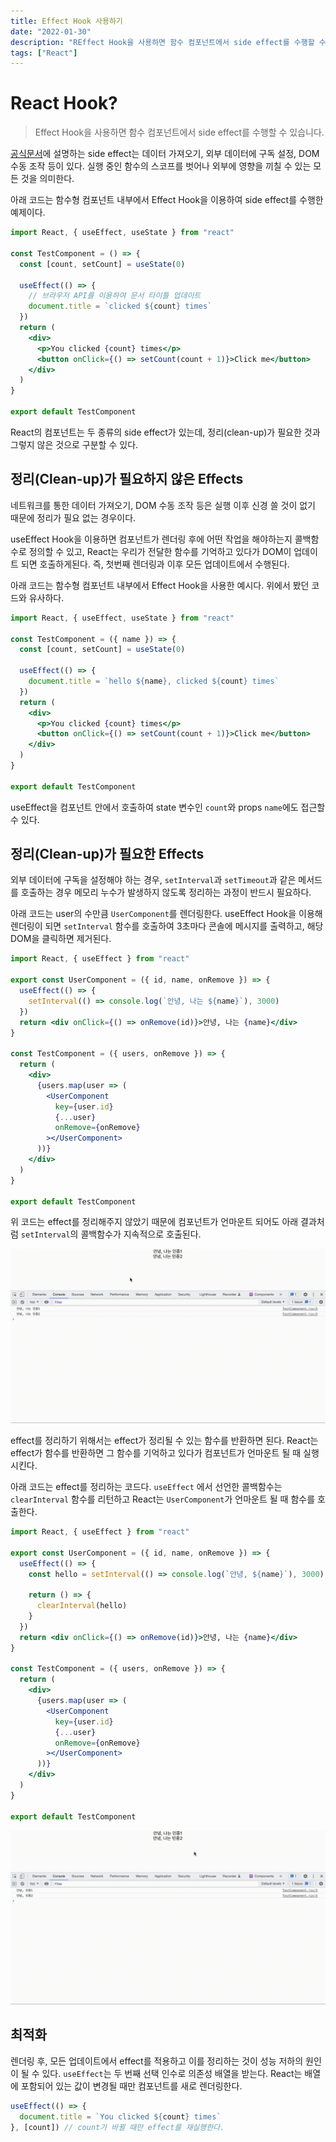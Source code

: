 ```yaml
---
title: Effect Hook 사용하기
date: "2022-01-30"
description: "REffect Hook을 사용하면 함수 컴포넌트에서 side effect를 수행할 수 있다."
tags: ["React"]
---
```


# React Hook?

> Effect Hook을 사용하면 함수 컴포넌트에서 side effect를 수행할 수 있습니다.

[공식문서](https://ko.reactjs.org/docs/hooks-effect.html)에 설명하는 side effect는 데이터 가져오기, 외부 데이터에 구독 설정, DOM 수동 조작 등이 있다. 실행 중인 함수의 스코프를 벗어나 외부에 영향을 끼칠 수 있는 모든 것을 의미한다.

아래 코드는 함수형 컴포넌트 내부에서 Effect Hook을 이용하여 side effect를 수행한 예제이다.

```jsx
import React, { useEffect, useState } from "react"

const TestComponent = () => {
  const [count, setCount] = useState(0)

  useEffect(() => {
    // 브라우저 API를 이용하여 문서 타이틀 업데이트
    document.title = `clicked ${count} times`
  })
  return (
    <div>
      <p>You clicked {count} times</p>
      <button onClick={() => setCount(count + 1)}>Click me</button>
    </div>
  )
}

export default TestComponent
```

React의 컴포넌트는 두 종류의 side effect가 있는데, 정리(clean-up)가 필요한 것과 그렇지 않은 것으로 구분할 수 있다.

## 정리(Clean-up)가 필요하지 않은 Effects

네트워크를 통한 데이터 가져오기, DOM 수동 조작 등은 실행 이후 신경 쓸 것이 없기 때문에 정리가 필요 없는 경우이다.

useEffect Hook을 이용하면 컴포넌트가 렌더링 후에 어떤 작업을 해야하는지 콜백함수로 정의할 수 있고, React는 우리가 전달한 함수를 기억하고 있다가 DOM이 업데이트 되면 호출하게된다. 즉, 첫번째 렌더링과 이후 모든 업데이트에서 수행된다.

아래 코드는 함수형 컴포넌트 내부에서 Effect Hook을 사용한 예시다. 위에서 봤던 코드와 유사하다.

```jsx
import React, { useEffect, useState } from "react"

const TestComponent = ({ name }) => {
  const [count, setCount] = useState(0)

  useEffect(() => {
    document.title = `hello ${name}, clicked ${count} times`
  })
  return (
    <div>
      <p>You clicked {count} times</p>
      <button onClick={() => setCount(count + 1)}>Click me</button>
    </div>
  )
}

export default TestComponent
```

useEffect을 컴포넌트 안에서 호출하여 state 변수인 `count`와 props `name`에도 접근할 수 있다.

## 정리(Clean-up)가 필요한 Effects

외부 데이터에 구독을 설정해야 하는 경우, `setInterval`과 `setTimeout`과 같은 메서드를 호출하는 경우 메모리 누수가 발생하지 않도록 정리하는 과정이 반드시 필요하다.

아래 코드는 user의 수만큼 `UserComponent`를 렌더링한다. useEffect Hook을 이용해 렌더링이 되면 `setInterval` 함수를 호출하여 3초마다 콘솔에 메시지를 출력하고, 해당 DOM을 클릭하면 제거된다.

```jsx
import React, { useEffect } from "react"

export const UserComponent = ({ id, name, onRemove }) => {
  useEffect(() => {
    setInterval(() => console.log(`안녕, 나는 ${name}`), 3000)
  })
  return <div onClick={() => onRemove(id)}>안녕, 나는 {name}</div>
}

const TestComponent = ({ users, onRemove }) => {
  return (
    <div>
      {users.map(user => (
        <UserComponent
          key={user.id}
          {...user}
          onRemove={onRemove}
        ></UserComponent>
      ))}
    </div>
  )
}

export default TestComponent
```

위 코드는 effect를 정리해주지 않았기 때문에 컴포넌트가 언마운트 되어도 아래 결과처럼 `setInterval`의 콜백함수가 지속적으로 호출된다.

![](Screen-Recording-1.gif)

effect를 정리하기 위해서는 effect가 정리될 수 있는 함수를 반환하면 된다. React는 effect가 함수를 반환하면 그 함수를 기억하고 있다가 컴포넌트가 언마운트 될 때 실행시킨다.

아래 코드는 effect를 정리하는 코드다. `useEffect` 에서 선언한 콜백함수는 `clearInterval` 함수를 리턴하고 React는 `UserComponent`가 언마운트 될 때 함수를 호출한다.

```jsx
import React, { useEffect } from "react"

export const UserComponent = ({ id, name, onRemove }) => {
  useEffect(() => {
    const hello = setInterval(() => console.log(`안녕, ${name}`), 3000)

    return () => {
      clearInterval(hello)
    }
  })
  return <div onClick={() => onRemove(id)}>안녕, 나는 {name}</div>
}

const TestComponent = ({ users, onRemove }) => {
  return (
    <div>
      {users.map(user => (
        <UserComponent
          key={user.id}
          {...user}
          onRemove={onRemove}
        ></UserComponent>
      ))}
    </div>
  )
}

export default TestComponent
```

![](Screen-Recording-2.gif)

## 최적화

렌더링 후, 모든 업데이트에서 effect를 적용하고 이를 정리하는 것이 성능 저하의 원인이 될 수 있다. `useEffect`는 두 번째 선택 인수로 의존성 배열을 받는다. React는 배열에 포함되어 있는 값이 변경될 때만 컴포넌트를 새로 렌더링한다.

```jsx
useEffect(() => {
  document.title = `You clicked ${count} times`
}, [count]) // count가 바뀔 때만 effect를 재실행한다.
```

